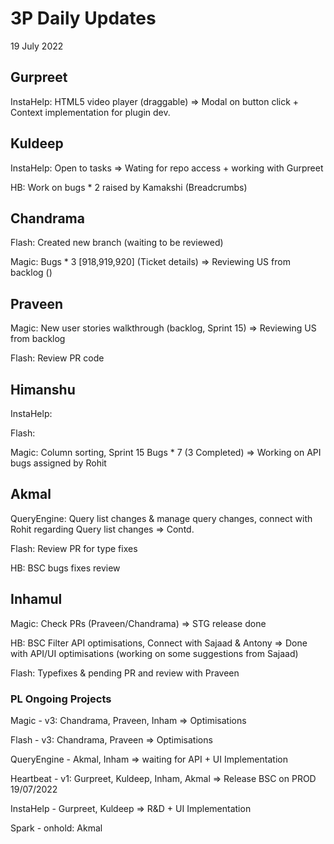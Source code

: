 # 3P Daily Updates
19 July 2022

## Gurpreet
InstaHelp: HTML5 video player (draggable) => Modal on button click + Context implementation for plugin dev.

## Kuldeep
InstaHelp: Open to tasks => Wating for repo access + working with Gurpreet

HB: Work on bugs * 2 raised by Kamakshi (Breadcrumbs)

## Chandrama
Flash: Created new branch (waiting to be reviewed)

Magic: Bugs * 3 [918,919,920] (Ticket details) => Reviewing US from backlog ()

## Praveen
Magic: New user stories walkthrough (backlog, Sprint 15) => Reviewing US from backlog 

Flash: Review PR code 

## Himanshu
InstaHelp:

Flash:

Magic:  Column sorting, Sprint 15 Bugs * 7 (3 Completed) => Working on API bugs assigned by Rohit

## Akmal
QueryEngine: Query list changes & manage query changes, connect with Rohit regarding Query list changes => Contd.

Flash: Review PR for type fixes

HB: BSC bugs fixes review

## Inhamul
Magic: Check PRs (Praveen/Chandrama) => STG release done

HB: BSC Filter API optimisations, Connect with Sajaad & Antony => Done with API/UI optimisations (working on some suggestions from Sajaad)

Flash: Typefixes & pending PR and review with Praveen

### PL Ongoing Projects
Magic - v3: Chandrama, Praveen, Inham => Optimisations 

Flash - v3: Chandrama, Praveen => Optimisations

QueryEngine - Akmal, Inham => waiting for API + UI Implementation

Heartbeat - v1: Gurpreet, Kuldeep, Inham, Akmal => Release BSC on PROD 19/07/2022

InstaHelp - Gurpreet, Kuldeep => R&D + UI Implementation

Spark - onhold: Akmal
